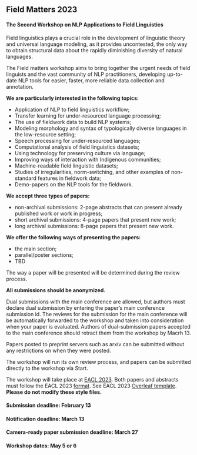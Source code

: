 <script>document.title = "Field Matters | Call for papers";</script>

<head>
<meta property="og:title" content="Field Matters | Call for papers">
<meta property="og:description" content="The second workshop on applying NLP to field linguistics">
<meta property="og:image" content="https://github.com/field-matters/field-matters.github.io/blob/main/logo.jpg?raw=true">
</head>

## Field Matters 2023
#### The Second Workshop on NLP Applications to Field Linguistics

Field linguistics plays a crucial role in the development of linguistic theory and universal language modeling, as it provides uncontested, the only way to obtain structural data about the rapidly diminishing diversity of natural languages.

The Field matters workshop aims to bring together the urgent needs of field linguists and the vast community of NLP practitioners, developing up-to-date NLP tools for easier, faster, more reliable data collection and annotation.

**We are particularly interested in the following topics:**
+ Application of NLP to field linguistics workflow;
+ Transfer learning for under-resourced language processing;
+ The use of fieldwork data to build NLP systems;
+ Modeling morphology and syntax of typologically diverse languages in the low-resource setting;
+ Speech processing for under-resourced languages;
+ Computational analysis of field linguistics datasets;
+ Using technology for preserving culture via language;
+ Improving ways of interaction with Indigenous communities;
+ Machine-readable field linguistic datasets;
+ Studies of irregularities, norm-switching, and other examples of non-standard features in fieldwork data;
+ Demo-papers on the NLP tools for the fieldwork.


**We accept three types of papers:**
+ non-archival submissions: 2-page abstracts that can present already published work or work in progress;
+ short archival submissions: 4-page papers that present new work;
+ long archival submissions: 8-page papers that present new work.

**We offer the following ways of presenting the papers:**
+ the main section;
+ parallel/poster sections;
+ TBD

The way a paper will be presented will be determined during the review process.

**All submissions should be anonymized.**

Dual submissions with the main conference are allowed, but authors must declare dual submission by entering the paper’s main conference submission id. The reviews for the submission for the main conference will be automatically forwarded to the workshop and taken into consideration when your paper is evaluated. Authors of dual-submission papers accepted to the main conference should retract them from the workshop by Macrh 13.

Papers posted to preprint servers such as arxiv can be submitted without any restrictions on when they were posted.

The workshop will run its own review process, and papers can be submitted directly to the workshop via Start.

The workshop will take place at [EACL 2023](https://2023.eacl.org/).
Both papers and abstracts must follow the EACL 2023 [format](https://2023.eacl.org/calls/styles/). See EACL 2023 [Overleaf template](https://www.overleaf.com/latex/templates/eacl-2023-proceedings-template/fvjkskgsmgnh). **Please do not modify these style files.**

#### Submission deadline: February 13
#### Notification deadline: March 13
#### Camera-ready paper submission deadline: March 27
#### Workshop dates: May 5 or 6
